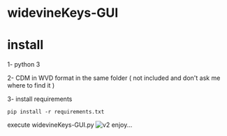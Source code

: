 # widevineKeys-GUI



# install

1- python 3 

2- CDM in WVD format in the same folder ( not included and don't ask me where to find it )

3- install requirements
```
pip install -r requirements.txt
```

execute widevineKeys-GUI.py
![v2](https://github.com/user-attachments/assets/ee5d57b2-04f1-48df-9f1e-949b2013e2db)
enjoy...

